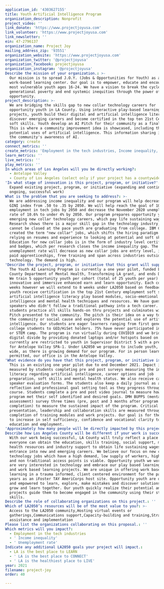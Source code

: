 ```yaml
---
application_id: '4303627155'
title: Youth Artificial Intelligence Program
organization_description: Nonprofit
project_video: ''
link_donate: 'https://www.projectjoyusa.com'
link_volunteer: 'https://www.projectjoyusa.com'
link_newsletter: ''
ein: 47-2796137
organization_name: Project Joy
mailing_address_zip: '93551'
organization_website: 'https://www.projectjoyusa.com'
organization_twitter: '@projectjoyusa'
organization_facebook: projectjoyusa
organization_instagram: '@projectjoyusa'
Describe the mission of your organization.: >-
  Our mission is to spread J.O.Y. (Jobs & Opportunities for Youth) as a
  work-based learning center. Our goal is to empower, educate and encourage the
  most vulnerable youth ages 16-24. We have a vision to break the cycle of
  generational poverty and end systemic inequities through the power of
  opportunity. 
project_description: >-
  We are bridging the skills gap to new collar technology careers for
  opportunity youth in LA County. Using interactive play-based learning
  projects, youth build their digital and artificial intelligence literacy,
  discover emerging careers and become certified in the top ten 21st Century
  soft skills. Youth develop an AI Pitch for their community as a final project.
  This is where a community improvement idea is showcased, including the
  potential uses of artificial intelligence. This information sharing increases
  the community's awareness of AI.
category: create
connect_metrics: ''
create_metrics: 'Employment in the tech industries, Income inequality, Unemployment rate'
learn_metrics: ''
live_metrics: ''
play_metrics: ''
In which areas of Los Angeles will you be directly working?:
  - Antelope Valley
  - County of Los Angeles (select only if your project has a countywide benefit)
'In what stage of innovation is this project, program, or initiative?': >-
  Expand existing project, program, or initiative (expanding and continuing
  ongoing, successful work)
What is the problem that you are seeking to address?: >-
  We are addressing income inequality and our program will help decrease the
  GINI index from .50 to .35 by 2050. We will help reach the goal of 10%
  employment in tech jobs by 2050 and decrease the November 2020 unemployment
  rate of 10.6% to under 4% by 2050. Our program prepares opportunity youth for
  emerging new collar technology careers, which pay life sustaining wages.
  Research shows there is a major skill gap in the technology industry, which
  cannot be closed at the pace youth are graduating from college. IBM CEO
  created the term "new collar" jobs, which shifts the hiring paradigm from
  relying on resumes and experience to looking at potential and soft skills.
  Education for new collar jobs is in the form of industry level certifications
  and badges, which per research closes the income inequality gap. The
  unemployment rate will decrease as new collar jobs are entry level, include
  paid apprenticeships, free training and span across industries outside of
  technology. The demand is high.
'Describe the project, program, or initiative that this grant will support to address the problem identified.': >-
  The Youth AI Learning Program is currently a one year pilot, funded by LA
  County Department of Mental Health, Transforming LA grant, and ends Dec 2021.
  We train 5 opportunity youth per cohort (total of 25 youth per year) using an
  innovative and immersive enhanced earn and learn opportunity. Each cohort is 6
  weeks however we will extend to 8 weeks under LA2050 based on feedback. The
  youth receive certification in the top 21st Century employment soft skills,
  artificial intelligence literacy play based modules, socio-emotional
  intelligence and mental health techniques and resources. We have guest
  speakers who didn't follow a traditional pathway into a tech career. The
  students practice all skills hands-on thru projects and culminates with an AI
  Pitch presented to the community. The pitch is their idea on a way to improve
  the community or social cause and explores the potential use of artificial
  intelligence. Our students are eager learners ranging from first generation
  college students to GED/HiSet holders. 75% have never participated in a summer
  or STEM camp. The program is run virtually during COVID19 and we bridge the
  digital divide by providing donated laptops and/or hotspots based on need. We
  currently are restricted to youth in Supervisor District 5 with a preference
  for Antelope Valley SPA-1. Under LA2050 we propose to include youth, LA County
  wide, as there is growing demand for our program. For in person learning, when
  permitted, our office is in the Antelope Valley.
'What evidence do you have that this project, program, or initiative is or will be successful, and how will you define and measure success?': >-
  This is an existing one year pilot due to end December 2021. Impact is
  measured by students completing pre and post surveys measuring the increase in
  literacy regarding artificial intelligence, career options and job
  preparation, soft skills and mental health status. We also receive career
  speaker evaluation forms. The students also keep a daily journal as a self
  reflection and professional goal setting tool as they progress through the
  course. Students complete a pre and post video journal to measure how the
  program met their self identified and desired goals. DMH BUPPS (mental health
  assessment) survey three times (pre, post and 3 months after program
  completion) to measure the sustained impact of the program. Critical thinking,
  presentation, leadership and collaboration skills are measured through
  completion of training modules and work projects. Our goal is for the students
  to increase in self sufficiency, confidence and vocational clarity to pursue
  education and employment.
'Approximately how many people will be directly impacted by this project, program, or initiative?': '30'
Describe how Los Angeles County will be different if your work is successful.: >-
  With our work being successful, LA County will truly reflect a place where
  everyone can obtain the education, skills training, social support, mental
  health resources and industry support to obtain life sustaining wages and
  entrance into new and emerging careers. We believe our focus on new collar
  technology jobs which have a high demand, low supply of workers, high wages
  and non traditional access points is viable. Opportunity youth we work with
  are very interested in technology and embrace our play based learning model
  and work based learning projects. We are unique in offering work based
  learning in a trauma informed, client centered environment for the past three
  years as an iFoster TAY AmeriCorps host site. Opportunity youth are our core
  and empowered to learn, explore, make mistakes and discover solutions as we
  grow and learn together. Our youth quickly realize their potential and our
  projects guide them to become engaged in the community using their strongest
  skills.
Describe the role of collaborating organizations on this project.: ''
Which of LA2050’s resources will be of the most value to you?: >-
  Access to the LA2050 community,Hosting virtual events or
  gatherings,Communications support,Capacity-building and training,Strategy
  assistance and implementation
Please list the organizations collaborating on this proposal.: ''
Which metrics will you impact?:
  - Employment in the tech industries
  - ' Income inequality'
  - ' Unemployment rate'
Indicate any additional LA2050 goals your project will impact.:
  - LA is the best place to LEARN
  - ' LA is the best place to CONNECT'
  - ' LA is the healthiest place to LIVE'
year: 2021
filename: project-joy
order: 40

---
```


